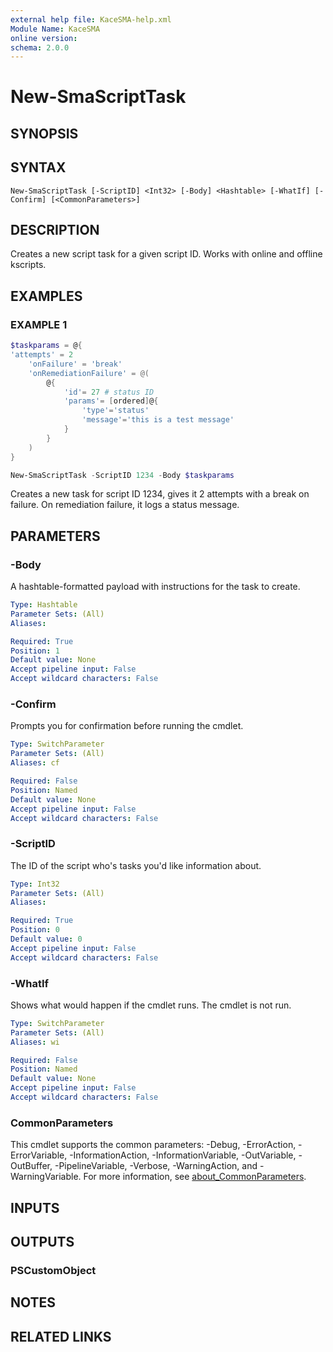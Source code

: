 ```yaml
---
external help file: KaceSMA-help.xml
Module Name: KaceSMA
online version:
schema: 2.0.0
---
```


# New-SmaScriptTask

## SYNOPSIS

## SYNTAX

```
New-SmaScriptTask [-ScriptID] <Int32> [-Body] <Hashtable> [-WhatIf] [-Confirm] [<CommonParameters>]
```

## DESCRIPTION
Creates a new script task for a given script ID.
Works with online and offline kscripts.

## EXAMPLES

### EXAMPLE 1
```powershell
$taskparams = @{
'attempts' = 2
    'onFailure' = 'break'
    'onRemediationFailure' = @(
        @{
            'id'= 27 # status ID
            'params'= [ordered]@{
                'type'='status'
                'message'='this is a test message'
            }
        }
    )
}

New-SmaScriptTask -ScriptID 1234 -Body $taskparams
```

Creates a new task for script ID 1234, gives it 2 attempts with a break on failure.
On remediation failure, it logs a status message.

## PARAMETERS

### -Body
A hashtable-formatted payload with instructions for the task to create.

```yaml
Type: Hashtable
Parameter Sets: (All)
Aliases:

Required: True
Position: 1
Default value: None
Accept pipeline input: False
Accept wildcard characters: False
```

### -Confirm
Prompts you for confirmation before running the cmdlet.

```yaml
Type: SwitchParameter
Parameter Sets: (All)
Aliases: cf

Required: False
Position: Named
Default value: None
Accept pipeline input: False
Accept wildcard characters: False
```

### -ScriptID
The ID of the script who's tasks you'd like information about.

```yaml
Type: Int32
Parameter Sets: (All)
Aliases:

Required: True
Position: 0
Default value: 0
Accept pipeline input: False
Accept wildcard characters: False
```

### -WhatIf
Shows what would happen if the cmdlet runs.
The cmdlet is not run.

```yaml
Type: SwitchParameter
Parameter Sets: (All)
Aliases: wi

Required: False
Position: Named
Default value: None
Accept pipeline input: False
Accept wildcard characters: False
```

### CommonParameters
This cmdlet supports the common parameters: -Debug, -ErrorAction, -ErrorVariable, -InformationAction, -InformationVariable, -OutVariable, -OutBuffer, -PipelineVariable, -Verbose, -WarningAction, and -WarningVariable. For more information, see [about_CommonParameters](http://go.microsoft.com/fwlink/?LinkID=113216).

## INPUTS

## OUTPUTS

### PSCustomObject
## NOTES

## RELATED LINKS
